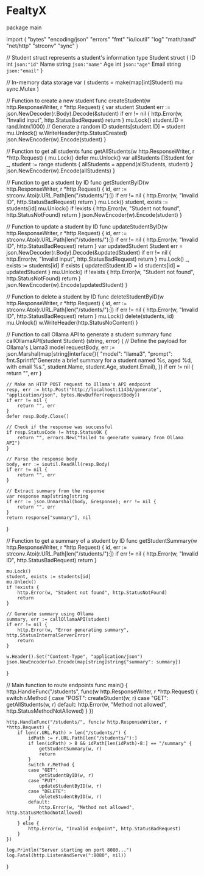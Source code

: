 # FealtyX

package main

import (
    "bytes"
    "encoding/json"
    "errors"
    "fmt"
    "io/ioutil"
    "log"
    "math/rand"
    "net/http"
    "strconv"
    "sync"
)

// Student struct represents a student's information
type Student struct {
    ID    int    `json:"id"`
    Name  string `json:"name"`
    Age   int    `json:"age"`
    Email string `json:"email"`
}

// In-memory data storage
var (
    students = make(map[int]Student)
    mu       sync.Mutex
)

// Function to create a new student
func createStudent(w http.ResponseWriter, r *http.Request) {
    var student Student
    err := json.NewDecoder(r.Body).Decode(&student)
    if err != nil {
        http.Error(w, "Invalid input", http.StatusBadRequest)
        return
    }
    mu.Lock()
    student.ID = rand.Intn(1000) // Generate a random ID
    students[student.ID] = student
    mu.Unlock()
    w.WriteHeader(http.StatusCreated)
    json.NewEncoder(w).Encode(student)
}

// Function to get all students
func getAllStudents(w http.ResponseWriter, r *http.Request) {
    mu.Lock()
    defer mu.Unlock()
    var allStudents []Student
    for _, student := range students {
        allStudents = append(allStudents, student)
    }
    json.NewEncoder(w).Encode(allStudents)
}

// Function to get a student by ID
func getStudentByID(w http.ResponseWriter, r *http.Request) {
    id, err := strconv.Atoi(r.URL.Path[len("/students/"):])
    if err != nil {
        http.Error(w, "Invalid ID", http.StatusBadRequest)
        return
    }
    mu.Lock()
    student, exists := students[id]
    mu.Unlock()
    if !exists {
        http.Error(w, "Student not found", http.StatusNotFound)
        return
    }
    json.NewEncoder(w).Encode(student)
}

// Function to update a student by ID
func updateStudentByID(w http.ResponseWriter, r *http.Request) {
    id, err := strconv.Atoi(r.URL.Path[len("/students/"):])
    if err != nil {
        http.Error(w, "Invalid ID", http.StatusBadRequest)
        return
    }
    var updatedStudent Student
    err = json.NewDecoder(r.Body).Decode(&updatedStudent)
    if err != nil {
        http.Error(w, "Invalid input", http.StatusBadRequest)
        return
    }
    mu.Lock()
    _, exists := students[id]
    if exists {
        updatedStudent.ID = id
        students[id] = updatedStudent
    }
    mu.Unlock()
    if !exists {
        http.Error(w, "Student not found", http.StatusNotFound)
        return
    }
    json.NewEncoder(w).Encode(updatedStudent)
}

// Function to delete a student by ID
func deleteStudentByID(w http.ResponseWriter, r *http.Request) {
    id, err := strconv.Atoi(r.URL.Path[len("/students/"):])
    if err != nil {
        http.Error(w, "Invalid ID", http.StatusBadRequest)
        return
    }
    mu.Lock()
    delete(students, id)
    mu.Unlock()
    w.WriteHeader(http.StatusNoContent)
}

// Function to call Ollama API to generate a student summary
func callOllamaAPI(student Student) (string, error) {
    // Define the payload for Ollama's Llama3 model
    requestBody, err := json.Marshal(map[string]interface{}{
        "model": "llama3",
        "prompt": fmt.Sprintf("Generate a brief summary for a student named %s, aged %d, with email %s.",
            student.Name, student.Age, student.Email),
    })
    if err != nil {
        return "", err
    }

    // Make an HTTP POST request to Ollama's API endpoint
    resp, err := http.Post("http://localhost:11434/generate", "application/json", bytes.NewBuffer(requestBody))
    if err != nil {
        return "", err
    }
    defer resp.Body.Close()

    // Check if the response was successful
    if resp.StatusCode != http.StatusOK {
        return "", errors.New("failed to generate summary from Ollama API")
    }

    // Parse the response body
    body, err := ioutil.ReadAll(resp.Body)
    if err != nil {
        return "", err
    }

    // Extract summary from the response
    var response map[string]string
    if err := json.Unmarshal(body, &response); err != nil {
        return "", err
    }
    return response["summary"], nil
}

// Function to get a summary of a student by ID
func getStudentSummary(w http.ResponseWriter, r *http.Request) {
    id, err := strconv.Atoi(r.URL.Path[len("/students/"):])
    if err != nil {
        http.Error(w, "Invalid ID", http.StatusBadRequest)
        return
    }

    mu.Lock()
    student, exists := students[id]
    mu.Unlock()
    if !exists {
        http.Error(w, "Student not found", http.StatusNotFound)
        return
    }

    // Generate summary using Ollama
    summary, err := callOllamaAPI(student)
    if err != nil {
        http.Error(w, "Error generating summary", http.StatusInternalServerError)
        return
    }

    w.Header().Set("Content-Type", "application/json")
    json.NewEncoder(w).Encode(map[string]string{"summary": summary})
}

// Main function to route endpoints
func main() {
    http.HandleFunc("/students", func(w http.ResponseWriter, r *http.Request) {
        switch r.Method {
        case "POST":
            createStudent(w, r)
        case "GET":
            getAllStudents(w, r)
        default:
            http.Error(w, "Method not allowed", http.StatusMethodNotAllowed)
        }
    })

    http.HandleFunc("/students/", func(w http.ResponseWriter, r *http.Request) {
        if len(r.URL.Path) > len("/students/") {
            idPath := r.URL.Path[len("/students/"):]
            if len(idPath) > 8 && idPath[len(idPath)-8:] == "/summary" {
                getStudentSummary(w, r)
                return
            }
            switch r.Method {
            case "GET":
                getStudentByID(w, r)
            case "PUT":
                updateStudentByID(w, r)
            case "DELETE":
                deleteStudentByID(w, r)
            default:
                http.Error(w, "Method not allowed", http.StatusMethodNotAllowed)
            }
        } else {
            http.Error(w, "Invalid endpoint", http.StatusBadRequest)
        }
    })

    log.Println("Server starting on port 8080...")
    log.Fatal(http.ListenAndServe(":8080", nil))
}
